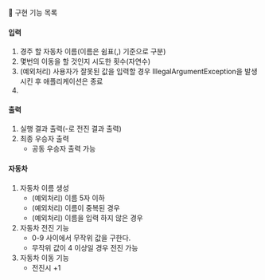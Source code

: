 🚀 구현 기능 목록

#### 입력
1. 경주 할 자동차 이름(이름은 쉼표(,) 기준으로 구분)
2. 몇번의 이동을 할 것인지 시도한 횟수(자연수)
3. (예외처리) 사용자가 잘못된 값을 입력할 경우 IllegalArgumentException을 발생시킨 후 애플리케이션은 종료
4. 
#### 출력
1. 실행 결과 출력(-로 전진 결과 출력)
2. 최종 우승자 출력
   - 공동 우승자 출력 가능

#### 자동차
1. 자동차 이름 생성
   - (예외처리) 이름 5자 이하
   - (예외처리) 이름이 중복된 경우
   - (예외처리) 이름을 입력 하지 않은 경우
2. 자동차 전진 기능
   - 0-9 사이에서 무작위 값을 구한다.
   - 무작위 값이 4 이상일 경우 전진 가능
3. 자동차 이동 기능
   - 전진시 +1